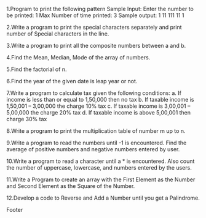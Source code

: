 1.Program to print the following pattern Sample Input: Enter the number to be printed: 1 Max Number of time printed: 3 Sample output: 1 11 111 11 1

2.Write a program to print the special characters separately and print number of Special characters in the line.

3.Write a program to print all the composite numbers between a and b.

4.Find the Mean, Median, Mode of the array of numbers.

5.Find the factorial of n.

6.Find the year of the given date is leap year or not.

7.Write a program to calculate tax given the following conditions: a. If income is less than or equal to 1,50,000 then no tax b. If taxable income is 1,50,001 – 3,00,000 the charge 10% tax c. If taxable income is 3,00,001 – 5,00,000 the charge 20% tax d. If taxable income is above 5,00,001 then charge 30% tax

8.Write a program to print the multiplication table of number m up to n.

9.Write a program to read the numbers until -1 is encountered. Find the average of positive numbers and negative numbers entered by user.

10.Write a program to read a character until a * is encountered. Also count the number of uppercase, lowercase, and numbers entered by the users.

11.Write a Program to create an array with the First Element as the Number and Second Element as the Square of the Number.

12.Develop a code to Reverse and Add a Number until you get a Palindrome.

Footer

